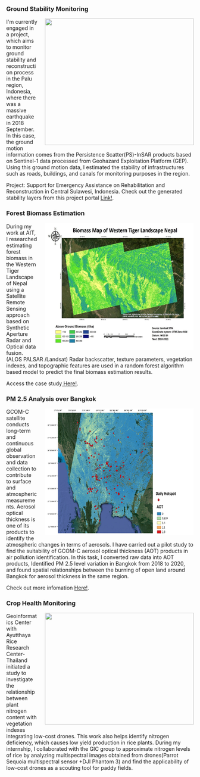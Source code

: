 <style>
img {
  float: right;
  margin: 0px 0px 15px 20px;
}
</style>

### Ground Stability Monitoring
<p><img src="/gifs/adb.gif" width="400" height="340">
I'm currently engaged in a project, which aims to monitor ground stability and reconstruction process in the Palu region, Indonesia, where there was a massive earthquake in 2018 September.  In this case, the ground motion information comes from the Persistence Scatter(PS)-InSAR products based on Sentinel-1 data processed from Geohazard Exploitation Platform (GEP). Using this ground motion data, I estimated the stability of infrastructures such as roads, buildings, and canals for monitoring purposes in the region.
<p>
Project: Support for Emergency Assistance on Rehabilitation and Reconstruction in Central Sulawesi, Indonesia.
Check out the generated stability layers from this project portal <a href="https://pgeo.ait.ac.th/maps/" target="_blank"> Link!</a>.
</p>
</p>


### Forest Biomass Estimation
<p><img src="/images/biomass.PNG" width="400" height="340">
During my work at AIT, I researched estimating forest biomass in the Western Tiger Landscape of Nepal using a Satellite Remote Sensing approach based on Synthetic Aperture Radar and Optical data fusion. (ALOS PALSAR /Landsat)
Radar backscatter, texture parameters, vegetation indexes, and topographic features are used in a random forest algorithm based model to predict the final biomass estimation results.

<p>Access the case study<a href="https://github.com/chathumal93/Remote-Sensing-for-Biomass-Estimation" target="_blank"> Here!</a>.</p>
</p>

### PM 2.5 Analysis over Bangkok
<p><img src="/images/pm25.png" width="400" height="340">
GCOM-C satellite conducts long-term and continuous global observation and data collection to contribute to surface and atmospheric measurements. Aerosol optical thickness is one of its products to identify the atmospheric changes in terms of aerosols. I have carried out a pilot study to find the suitability of GCOM-C aerosol optical thickness (AOT) products in air pollution identification. In this task, I converted raw data into AOT products, Identified PM 2.5 level variation in Bangkok from 2018 to 2020, and found spatial relationships between the burning of open land around Bangkok for aerosol thickness in the same region.

<p>Check out more infomation <a href="https://github.com/chathumal93/GCOM-C-Satellite-Image-Analysis" target="_blank"> Here!</a>.</p>
</p>

### Crop Health Monitoring 
<p><img src="/images/n2.png" width="400" height="300">
Geoinformatics Center with Ayutthaya Rice Research Center-Thailand initiated a study to investigate the relationship between plant nitrogen content with vegetation indexes integrating low-cost drones. This work also helps identify nitrogen deficiency, which causes low yield production in rice plants. During my internship, I collaborated with the GIC group to approximate nitrogen levels of rice by analyzing multispectral images obtained from drones(Parrot Sequoia multispectral sensor +DJI Phantom 3) and find the applicability of low-cost drones as a scouting tool for paddy fields.
</p>





